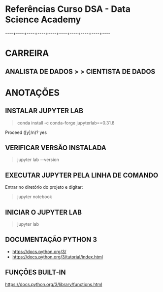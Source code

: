 # Referências Curso DSA - Data Science Academy
----+----+----+----+----+----+----+----+----+----

# CARREIRA
## ANALISTA DE DADOS > > CIENTISTA DE DADOS

# ANOTAÇÕES

## INSTALAR JUPYTER LAB
> conda install -c conda-forge jupyterlab==0.31.8

Proceed ([y]/n)? yes

## VERIFICAR VERSÃO INSTALADA
> jupyter lab --version

## EXECUTAR JUPYTER PELA LINHA DE COMANDO
Entrar no diretório do projeto e digitar:
> jupyter notebook

## INICIAR O JUPYTER LAB
> jupyter lab

## DOCUMENTAÇÃO PYTHON 3

- https://docs.python.org/3/
- https://docs.python.org/3/tutorial/index.html

## FUNÇÕES BUILT-IN

https://docs.python.org/3/library/functions.html

